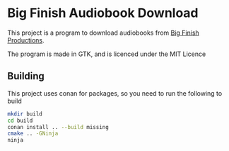 # Big Finish Audiobook Download

This project is a program to download audiobooks from [Big Finish Productions](https://www.bigfinish.com/).

The program is made in GTK, and is licenced under the MIT Licence

## Building
This project uses conan for packages, so you need to run the following to build

```bash
mkdir build
cd build
conan install .. --build missing
cmake .. -GNinja
ninja
```
